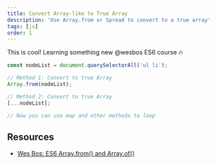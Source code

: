 ```yaml
---
title: Convert Array-like to True Array
description: 'Use Array.from or Spread to convert to a true array'
tags: [js]
order: 1
---
```


This is cool! Learning something new @wesbos ES6 course 🔥

```javascript
const nodeList = document.querySelectorAll('ul li');

// Method 1: Convert to true Array
Array.from(nodeList);

// Method 2: Convert to true Array
[...nodeList];

// Now you can use map and other methods to loop
```

## Resources

- [Wes Bos: ES6 Array.from() and Array.of()](<https://github.com/wesbos/es6-articles/blob/master/25%20-%20Array.from()%20and%20Array.of().md>)

